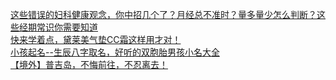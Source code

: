   
[这些错误的妇科健康观念，你中招几个了？月经总不准时？量多量少怎么判断？这些经期常识你需要知道](http://www.dianyue.me/archives/738/tlrwash7bpbycoog/)  
[快来学着点，黛莱美气垫CC霜这样用才对！](http://www.dianyue.me/archives/140/zmyi9gat94pkjdj3/)  
[小孩起名--生辰八字取名，好听的双胞胎男孩小名大全](http://www.dianyue.me/archives/235/33tfnhq1hc9u7vma/)  
[【境外】普吉岛，不悔前往，不忍离去！](http://www.dianyue.me/archives/456/frpob1nvq9rjqdwx/)